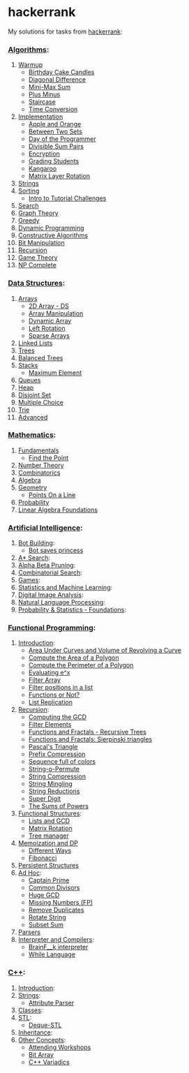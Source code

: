 # hackerrank
My solutions for tasks from [hackerrank](https://www.hackerrank.com/):
### [Algorithms](https://www.hackerrank.com/domains/algorithms):
1. [Warmup](https://www.hackerrank.com/domains/algorithms/warmup)
   * [Birthday Cake Candles](https://www.hackerrank.com/challenges/birthday-cake-candles)
   * [Diagonal Difference](https://www.hackerrank.com/challenges/diagonal-difference)
   * [Mini-Max Sum](https://www.hackerrank.com/challenges/mini-max-sum)
   * [Plus Minus](https://www.hackerrank.com/challenges/plus-minus)
   * [Staircase](https://www.hackerrank.com/challenges/staircase)
   * [Time Conversion](https://www.hackerrank.com/challenges/time-conversion)
2. [Implementation](https://www.hackerrank.com/domains/algorithms/implementation)
   * [Apple and Orange](https://www.hackerrank.com/challenges/apple-and-orange)
   * [Between Two Sets](https://www.hackerrank.com/challenges/between-two-sets)
   * [Day of the Programmer](https://www.hackerrank.com/challenges/day-of-the-programmer)
   * [Divisible Sum Pairs](https://www.hackerrank.com/challenges/divisible-sum-pairs)
   * [Encryption](https://www.hackerrank.com/challenges/encryption)
   * [Grading Students](https://www.hackerrank.com/challenges/grading)
   * [Kangaroo](https://www.hackerrank.com/challenges/kangaroo)
   * [Matrix Layer Rotation](https://www.hackerrank.com/challenges/matrix-rotation-algo)
3. [Strings](https://www.hackerrank.com/domains/algorithms/strings)
4. [Sorting](https://www.hackerrank.com/domains/algorithms/arrays-and-sorting)
   * [Intro to Tutorial Challenges](https://www.hackerrank.com/challenges/tutorial-intro)
5. [Search](https://www.hackerrank.com/domains/algorithms/search)
6. [Graph Theory](https://www.hackerrank.com/domains/algorithms/graph-theory)
7. [Greedy](https://www.hackerrank.com/domains/algorithms/greedy)
8. [Dynamic Programming](https://www.hackerrank.com/domains/algorithms/dynamic-programming)
9. [Constructive Algorithms](https://www.hackerrank.com/domains/algorithms/constructive-algorithms)
10. [Bit Manipulation](https://www.hackerrank.com/domains/algorithms/bit-manipulation)
11. [Recursion](https://www.hackerrank.com/domains/algorithms/recursion)
12. [Game Theory](https://www.hackerrank.com/domains/algorithms/game-theory)
13. [NP Complete](https://www.hackerrank.com/domains/algorithms/np-complete-problems)

### [Data Structures](https://www.hackerrank.com/domains/data-structures):
1. [Arrays](https://www.hackerrank.com/domains/data-structures/arrays)
   * [2D Array - DS](https://www.hackerrank.com/challenges/2d-array)
   * [Array Manipulation](https://www.hackerrank.com/challenges/crush)
   * [Dynamic Array](https://www.hackerrank.com/challenges/dynamic-array)
   * [Left Rotation](https://www.hackerrank.com/challenges/array-left-rotation)
   * [Sparse Arrays](https://www.hackerrank.com/challenges/sparse-arrays)
2. [Linked Lists](https://www.hackerrank.com/domains/data-structures/linked-lists)
3. [Trees](https://www.hackerrank.com/domains/data-structures/trees)
4. [Balanced Trees](https://www.hackerrank.com/domains/data-structures/balanced-trees)
5. [Stacks](https://www.hackerrank.com/domains/data-structures/stacks)
   * [Maximum Element](https://www.hackerrank.com/challenges/maximum-element)
6. [Queues](https://www.hackerrank.com/domains/data-structures/queues)
7. [Heap](https://www.hackerrank.com/domains/data-structures/heap)
8. [Disjoint Set](https://www.hackerrank.com/domains/data-structures/disjoint-set)
9. [Multiple Choice](https://www.hackerrank.com/domains/data-structures/multiple-choice)
10. [Trie](https://www.hackerrank.com/domains/data-structures/trie)
11. [Advanced](https://www.hackerrank.com/domains/data-structures/data-structures)

### [Mathematics](https://www.hackerrank.com/domains/mathematics):
1. [Fundamentals](https://www.hackerrank.com/domains/mathematics/fundamentals)
   * [Find the Point](https://www.hackerrank.com/challenges/find-point)
2. [Number Theory](https://www.hackerrank.com/domains/mathematics/number-theory)
3. [Combinatorics](https://www.hackerrank.com/domains/mathematics/combinatorics)
4. [Algebra](https://www.hackerrank.com/domains/mathematics/algebra)
5. [Geometry](https://www.hackerrank.com/domains/mathematics/geometry)
   * [Points On a Line](https://www.hackerrank.com/challenges/points-on-a-line)
6. [Probability](https://www.hackerrank.com/domains/mathematics/probability)
7. [Linear Algebra Foundations](https://www.hackerrank.com/domains/mathematics/linear-algebra-foundations)

### [Artificial Intelligence](https://www.hackerrank.com/domains/ai):
1. [Bot Building](https://www.hackerrank.com/domains/ai/introduction):
   * [Bot saves princess](https://www.hackerrank.com/challenges/saveprincess)
2. [A* Search](https://www.hackerrank.com/domains/ai/astar-search):
3. [Alpha Beta Pruning](https://www.hackerrank.com/domains/ai/alpha-beta-pruning):
4. [Combinatorial Search](https://www.hackerrank.com/domains/ai/combinatorial-search-theory):
5. [Games](https://www.hackerrank.com/domains/ai/richman-games):
6. [Statistics and Machine Learning](https://www.hackerrank.com/domains/ai/machine-learning):
7. [Digital Image Analysis](https://www.hackerrank.com/domains/ai/image-analysis):
8. [Natural Language Processing](https://www.hackerrank.com/domains/ai/nlp):
9. [Probability & Statistics - Foundations](https://www.hackerrank.com/domains/ai/statistics-foundations):

### [Functional Programming](https://www.hackerrank.com/domains/fp):
1. [Introduction](https://www.hackerrank.com/domains/fp/intro):
   * [Area Under Curves and Volume of Revolving a Curve](https://www.hackerrank.com/challenges/area-under-curves-and-volume-of-revolving-a-curv)
   * [Compute the Area of a Polygon](https://www.hackerrank.com/challenges/lambda-march-compute-the-area-of-a-polygon)
   * [Compute the Perimeter of a Polygon](https://www.hackerrank.com/challenges/lambda-march-compute-the-perimeter-of-a-polygon)
   * [Evaluating e^x](https://www.hackerrank.com/challenges/eval-ex)
   * [Filter Array](https://www.hackerrank.com/challenges/fp-filter-array)
   * [Filter positions in a list](https://www.hackerrank.com/challenges/fp-filter-positions-in-a-list)
   * [Functions or Not?](https://www.hackerrank.com/challenges/functions-or-not)
   * [List Replication](https://www.hackerrank.com/challenges/fp-list-replication)
2. [Recursion](https://www.hackerrank.com/domains/fp/recursion):
   * [Computing the GCD](https://www.hackerrank.com/challenges/functional-programming-warmups-in-recursion---gcd)
   * [Filter Elements](https://www.hackerrank.com/challenges/filter-elements)
   * [Functions and Fractals - Recursive Trees](https://www.hackerrank.com/challenges/fractal-trees)
   * [Functions and Fractals: Sierpinski triangles](https://www.hackerrank.com/challenges/functions-and-fractals-sierpinski-triangles)
   * [Pascal's Triangle](https://www.hackerrank.com/challenges/pascals-triangle)
   * [Prefix Compression](https://www.hackerrank.com/challenges/prefix-compression)
   * [Sequence full of colors](https://www.hackerrank.com/challenges/sequence-full-of-colors)
   * [String-o-Permute](https://www.hackerrank.com/challenges/string-o-permute)
   * [String Compression](https://www.hackerrank.com/challenges/string-compression)
   * [String Mingling](https://www.hackerrank.com/challenges/string-mingling)
   * [String Reductions](https://www.hackerrank.com/challenges/string-reductions)
   * [Super Digit](https://www.hackerrank.com/challenges/super-digit)
   * [The Sums of Powers](https://www.hackerrank.com/challenges/functional-programming-the-sums-of-powers)
3. [Functional Structures](https://www.hackerrank.com/domains/fp/ds):
   * [Lists and GCD](https://www.hackerrank.com/challenges/lists-and-gcd)
   * [Matrix Rotation](https://www.hackerrank.com/challenges/matrix-rotation)
   * [Tree manager](https://www.hackerrank.com/challenges/tree-manager)
4. [Memoization and DP](https://www.hackerrank.com/domains/fp/dp)
   * [Different Ways](https://www.hackerrank.com/challenges/different-ways-fp)
   * [Fibonacci](https://www.hackerrank.com/challenges/fibonacci-fp)
5. [Persistent Structures](https://www.hackerrank.com/domains/fp/persistent-ds)
6. [Ad Hoc](https://www.hackerrank.com/domains/fp/misc):
   * [Captain Prime](https://www.hackerrank.com/challenges/captain-prime)
   * [Common Divisors](https://www.hackerrank.com/challenges/common-divisors)
   * [Huge GCD](https://www.hackerrank.com/challenges/huge-gcd-fp)
   * [Missing Numbers (FP)](https://www.hackerrank.com/challenges/missing-numbers-fp)
   * [Remove Duplicates](https://www.hackerrank.com/challenges/remove-duplicates)
   * [Rotate String](https://www.hackerrank.com/challenges/rotate-string)
   * [Subset Sum](https://www.hackerrank.com/challenges/subset-sum)
7. [Parsers](https://www.hackerrank.com/domains/fp/parsers)
8. [Interpreter and Compilers](https://www.hackerrank.com/domains/fp/compilers):
   * [BrainF__k interpreter](https://www.hackerrank.com/challenges/brainf-k-interpreter-fp)
   * [While Language](https://www.hackerrank.com/challenges/while-language-fp)

### [C++](https://www.hackerrank.com/domains/cpp):
1. [Introduction](https://www.hackerrank.com/domains/cpp/cpp-introduction):
2. [Strings](https://www.hackerrank.com/domains/cpp/cpp-strings):
   * [Attribute Parser](https://www.hackerrank.com/challenges/attribute-parser)
3. [Classes](https://www.hackerrank.com/domains/cpp/classes):
4. [STL](https://www.hackerrank.com/domains/cpp/stl):
   * [Deque-STL](https://www.hackerrank.com/challenges/deque-stl)
5. [Inheritance](https://www.hackerrank.com/domains/cpp/inheritance):
6. [Other Concepts](https://www.hackerrank.com/domains/cpp/other-concepts):
   * [Attending Workshops](https://www.hackerrank.com/challenges/attending-workshops)
   * [Bit Array](https://www.hackerrank.com/challenges/bitset-1)
   * [C++ Variadics](https://www.hackerrank.com/challenges/cpp-variadics)

